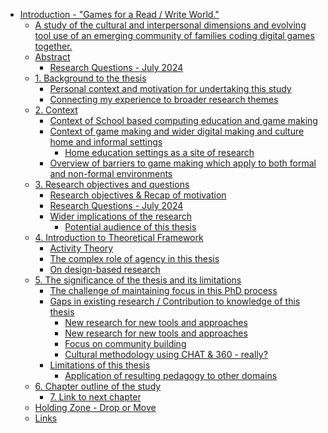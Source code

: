 -   [Introduction - "Games for a Read / Write
    World."](#introduction---games-for-a-read-write-world.)
    -   [A study of the cultural and interpersonal dimensions and
        evolving tool use of an emerging community of families coding
        digital games
        together.](#a-study-of-the-cultural-and-interpersonal-dimensions-and-evolving-tool-use-of-an-emerging-community-of-families-coding-digital-games-together.)
    -   [Abstract](#abstract)
        -   [Research Questions - July
            2024](#research-questions---july-2024)
    -   [1. Background to the thesis](#background-to-the-thesis)
        -   [Personal context and motivation for undertaking this
            study](#personal-context-and-motivation-for-undertaking-this-study)
        -   [Connecting my experience to broader research
            themes](#connecting-my-experience-to-broader-research-themes)
    -   [2. Context](#context)
        -   [Context of School based computing education and game
            making](#context-of-school-based-computing-education-and-game-making)
        -   [Context of game making and wider digital making and culture
            home and informal
            settings](#context-of-game-making-and-wider-digital-making-and-culture-home-and-informal-settings)
            -   [Home education settings as a site of
                research](#home-education-settings-as-a-site-of-research)
        -   [Overview of barriers to game making which apply to both
            formal and non-formal
            environments](#overview-of-barriers-to-game-making-which-apply-to-both-formal-and-non-formal-environments)
    -   [3. Research objectives and
        questions](#research-objectives-and-questions)
        -   [Research objectives & Recap of
            motivation](#research-objectives-recap-of-motivation)
        -   [Research Questions - July
            2024](#research-questions---july-2024-1)
        -   [Wider implications of the
            research](#wider-implications-of-the-research)
            -   [Potential audience of this
                thesis](#potential-audience-of-this-thesis)
    -   [4. Introduction to Theoretical
        Framework](#introduction-to-theoretical-framework)
        -   [Activity Theory](#activity-theory)
        -   [The complex role of agency in this
            thesis](#the-complex-role-of-agency-in-this-thesis)
        -   [On design-based research](#on-design-based-research)
    -   [5. The significance of the thesis and its
        limitations](#the-significance-of-the-thesis-and-its-limitations)
        -   [The challenge of maintaining focus in this PhD
            process](#the-challenge-of-maintaining-focus-in-this-phd-process)
        -   [Gaps in existing research / Contribution to knowledge of
            this
            thesis](#gaps-in-existing-research-contribution-to-knowledge-of-this-thesis)
            -   [New research for new tools and
                approaches](#new-research-for-new-tools-and-approaches)
            -   [New research for new tools and
                approaches](#new-research-for-new-tools-and-approaches-1)
            -   [Focus on community
                building](#focus-on-community-building)
            -   [Cultural methodology using CHAT & 360 -
                really?](#cultural-methodology-using-chat-360---really)
        -   [Limitations of this thesis](#limitations-of-this-thesis)
            -   [Application of resulting pedagogy to other
                domains](#application-of-resulting-pedagogy-to-other-domains)
    -   [6. Chapter outline of the study](#chapter-outline-of-the-study)
        -   [7. Link to next chapter](#link-to-next-chapter)
    -   [Holding Zone - Drop or Move](#holding-zone---drop-or-move)
    -   [Links](#links)
